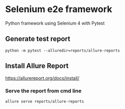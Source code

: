 # Selenium e2e framework

Python framework using Selenium 4 with Pytest

## Generate test report
```
python -m pytest --alluredir=reports/allure-reports
```

## Install Allure Report 
https://allurereport.org/docs/install/ 

### Serve the report from cmd line
```
allure serve reports/allure-reports
```